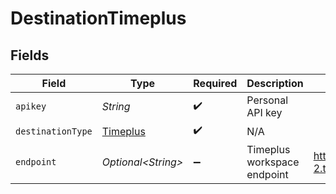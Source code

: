 # DestinationTimeplus


## Fields

| Field                                         | Type                                          | Required                                      | Description                                   | Example                                       |
| --------------------------------------------- | --------------------------------------------- | --------------------------------------------- | --------------------------------------------- | --------------------------------------------- |
| `apikey`                                      | *String*                                      | :heavy_check_mark:                            | Personal API key                              |                                               |
| `destinationType`                             | [Timeplus](../../models/shared/Timeplus.md)   | :heavy_check_mark:                            | N/A                                           |                                               |
| `endpoint`                                    | *Optional\<String>*                           | :heavy_minus_sign:                            | Timeplus workspace endpoint                   | https://us-west-2.timeplus.cloud/workspace_id |